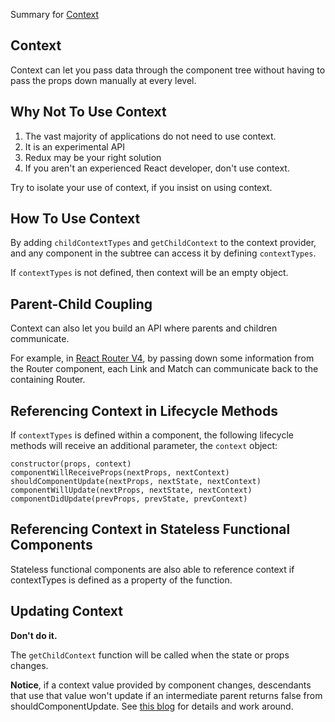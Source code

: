 Summary for [Context](https://facebook.github.io/react/docs/context.html)

Context
-------------

Context can let you pass data through the component tree without having to pass the props down manually at every level.


Why Not To Use Context
-------------

1. The vast majority of applications do not need to use context.
2. It is an experimental API
3. Redux may be your right solution
4. If you aren't an experienced React developer, don't use context.


Try to isolate your use of context, if you insist on using context.

How To Use Context
-------------

By adding `childContextTypes` and `getChildContext` to the context provider, and any component in the subtree can access it by defining `contextTypes`.

If `contextTypes` is not defined, then context will be an empty object.


Parent-Child Coupling 
-------------

Context can also let you build an API where parents and children communicate.

For example, in [React Router V4](https://react-router.now.sh/basic), by passing down some information from the Router component, each Link and Match can communicate back to the containing Router.


Referencing Context in Lifecycle Methods
-------------

If `contextTypes` is defined within a component, the following lifecycle methods will receive an additional parameter, the `context` object:

```
constructor(props, context)
componentWillReceiveProps(nextProps, nextContext)
shouldComponentUpdate(nextProps, nextState, nextContext)
componentWillUpdate(nextProps, nextState, nextContext)
componentDidUpdate(prevProps, prevState, prevContext)
```

Referencing Context in Stateless Functional Components 
-------------

Stateless functional components are also able to reference context if contextTypes is defined as a property of the function.

Updating Context 
-------------

**Don't do it.**

The `getChildContext` function will be called when the state or props changes.

**Notice**, if a context value provided by component changes, descendants that use that value won't update if an intermediate parent returns false from shouldComponentUpdate. See [this blog](https://medium.com/@mweststrate/how-to-safely-use-react-context-b7e343eff076) for details and work around.



